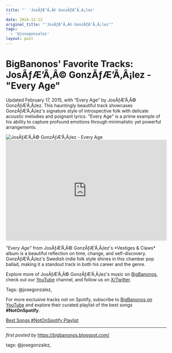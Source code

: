 ```yaml
---
title: "' 'JosÃƒÆ’Ã‚Â© GonzÃƒÆ’Ã‚Â¡lez'
'"
date: 2024-12-12
original_title: "'JosÃƒÆ’Ã‚Â© GonzÃƒÆ’Ã‚Â¡lez'"
tags:
  - '@josegonzalez'
layout: post
---
```

<!-- Post Title -->
<h1 >BigBanonos' Favorite Tracks: JosÃƒÆ’Ã‚Â© GonzÃƒÆ’Ã‚Â¡lez - "Every Age"</h1> <!-- Introductory Text -->
<p >Updated February 17, 2015, with "Every Age" by JosÃƒÆ’Ã‚Â© GonzÃƒÆ’Ã‚Â¡lez. This hauntingly beautiful track showcases GonzÃƒÆ’Ã‚Â¡lez's signature style of introspective folk with delicate acoustic melodies and poignant lyrics. "Every Age" is a prime example of his ability to capture profound emotions through minimalistic yet powerful arrangements.</p> <!-- Featured Image -->
<div > <img src="https://media.npr.org/assets/img/2015/04/28/josegonzalez_sq-6dc4c5073d8721ce2eb73e55d54e89c3e05dd87d.jpg?s=800&c=85&f=jpeg" alt="JosÃƒÆ’Ã‚Â© GonzÃƒÆ’Ã‚Â¡lez - Every Age" />
</div> <!-- YouTube Video Embed -->
<div > <iframe width="100%" height="315" src="https://www.youtube.com/embed/I_iY2RQWNzM" title="JosÃƒÆ’Ã‚Â© GonzÃƒÆ’Ã‚Â¡lez - Every Age" frameborder="0" allow="accelerometer; autoplay; clipboard-write; encrypted-media; gyroscope; picture-in-picture; web-share" referrerpolicy="strict-origin-when-cross-origin" allowfullscreen></iframe>
</div> <!-- Song Information -->
<div > <p><em>"Every Age"</em> from JosÃƒÆ’Ã‚Â© GonzÃƒÆ’Ã‚Â¡lez's *Vestiges & Claws* album is a beautiful reflection on time, change, and self-discovery. GonzÃƒÆ’Ã‚Â¡lez's Swedish indie folk style shines in this chamber pop ballad, making it a standout track in both his career and the genre.</p>
</div> <!-- Footer Links -->
<div > <p>Explore more of JosÃƒÆ’Ã‚Â© GonzÃƒÆ’Ã‚Â¡lez's music on <a href="https://bigbanonos.blogspot.com/" target="_blank">BigBanonos</a>, check out our <a href="https://www.youtube.com/@BigBanonos" target="_blank">YouTube</a> channel, and follow us on <a href="https://x.com/bigbanonos" target="_blank">X/Twitter</a>.</p>
</div> <!-- Tags -->
<p >Tags: @josegonzalez,</p>


<!--Subscribe and Playlist Links-->
<div>
    <p>For more exclusive tracks not on Spotify, subscribe to <a href="https://www.youtube.com/@BigBanonos" target="_blank">BigBanonos on YouTube</a> and explore their curated playlist of the best songs <strong>#NotOnSpotify</strong>.</p>
    <p><a href="https://www.youtube.com/playlist?list=PLtuNtuTatqI0kFahUCbtbfenC_ET5O_tr" target="_blank">Best Songs #NotOnSpotify Playlist<br /></a></p></div>

<hr />

<p><em>first posted by</em> <a href="https://bigbanonos.blogspot.com/" rel="noopener" target="_new">https://bigbanonos.blogspot.com/</a></p>

<p>tags: @josegonzalez,</p>

